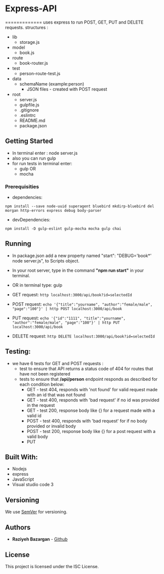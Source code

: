 # Express-API
=============
uses express to run POST, GET, PUT and DELETE requests.
structures :

- lib
    - storage.js
- model
    - book.js
- route
    - book-router.js
- test
    - person-route-test.js
- data
    - schemaName (example:person)
        - JSON files - created with POST request
- root
    - server.js
    - gulpfile.js
    - .gitignore
    - .eslintrc
    - README.md
    - package.json

## Getting Started
- In terminal enter : node server.js
- also you can run gulp
- for run tests in terminal enter:
    - gulp  OR
    - mocha


### Prerequisities

- dependencies:

```
npm install --save node-uuid superagent bluebird mkdirp-bluebird del morgan http-errors express debug body-parser

```

- devDependencies:

```
npm install -D gulp-eslint gulp-mocha mocha gulp chai

```

## Running
- In package.json add a new property named "start": "DEBUG='book*' node server.js", to Scripts object.
- In your root server, type in the command **"npm run start"** in your terminal.
- OR in terminal type: gulp


- GET request:
    ```http localhost:3000/api/book?id=selectedId ```

- POST request:
    ```echo '{"title":"yourname", "author":"female/male", "page":"100"}' | http POST localhost:3000/api/book ```

- PUT request:
    ```echo '{"id":"1111", "title":"yourname", "author":"female/male", "page":"100"}' | http PUT localhost:3000/api/book ```

- DELETE request:
    ```http DELETE localhost:3000/api/book?id=selectedId ```

## Testing:
- we have 6 tests for GET and POST requests :
    - test to ensure that  API returns a status code of 404 for routes that have not been registered
    - tests to ensure that **/api/person** endpoint responds as described for each condition below:
        - GET - test 404, responds with 'not found' for valid request made with an id that was not found
        - GET - test 400, responds with 'bad request' if no id was provided in the request
        - GET - test 200, response body like {<data>} for a request made with a valid id
        - POST - test 400, responds with 'bad request' for if no body provided or invalid body
        - POST - test 200, response body like {<data>} for a post request with a valid body
        - PUT

## Built With:
* Nodejs
* express
* JavaScript
* Visual studio code 3

## Versioning

We use [SemVer](http://semver.org/) for versioning.

## Authors

* **Raziyeh Bazargan** - [Github](https://github.com/RaziyehBazargan)

## License

This project is licensed under the ISC License.
